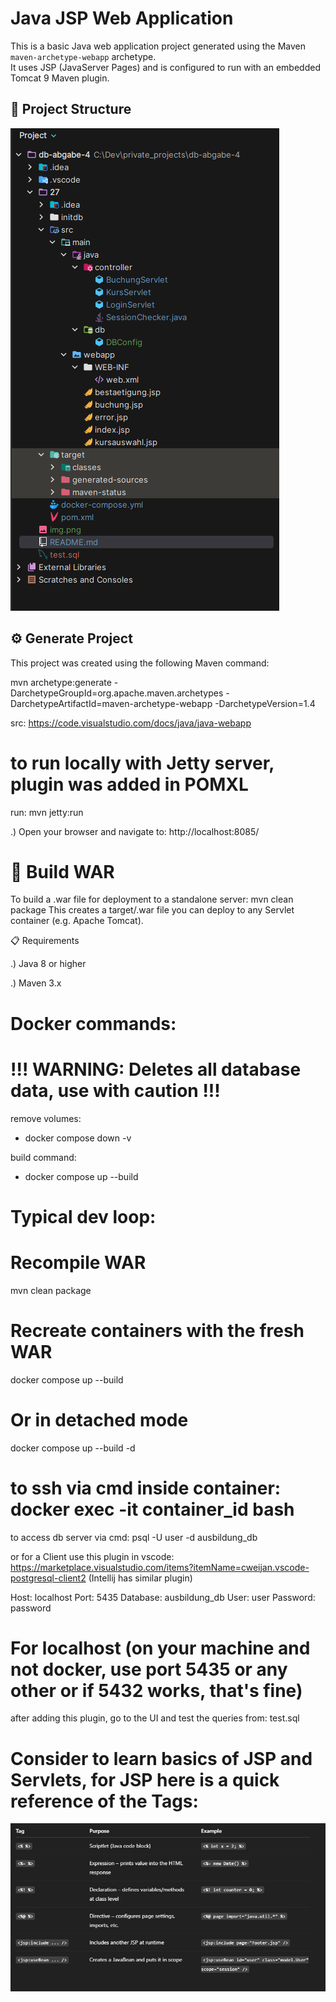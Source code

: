 # Java JSP Web Application

This is a basic Java web application project generated using the Maven `maven-archetype-webapp` archetype.  
It uses JSP (JavaServer Pages) and is configured to run with an embedded Tomcat 9 Maven plugin.

## 📁 Project Structure

![img_1.png](img_1.png)

## ⚙️ Generate Project

This project was created using the following Maven command:

mvn archetype:generate -DarchetypeGroupId=org.apache.maven.archetypes -DarchetypeArtifactId=maven-archetype-webapp -DarchetypeVersion=1.4

src: https://code.visualstudio.com/docs/java/java-webapp


# to run locally with Jetty server, plugin was added in POMXL
run: mvn jetty:run

.) Open your browser and navigate to: http://localhost:8085/


# 🧱 Build WAR

To build a .war file for deployment to a standalone server:
mvn clean package
This creates a target/<artifactId>.war file you can deploy to any Servlet container (e.g. Apache Tomcat).

📋 Requirements

.) Java 8 or higher

.) Maven 3.x


# Docker commands: 

# !!! WARNING: Deletes all database data, use with caution !!!

remove volumes:
* docker compose down -v

build command: 
* docker compose up --build

# #########################################################################################
# Typical dev loop: 

# Recompile WAR
mvn clean package

# Recreate containers with the fresh WAR
docker compose up --build

# Or in detached mode
docker compose up --build -d


# to ssh via cmd inside container: docker exec -it container_id bash

to access db server via cmd: psql -U user -d ausbildung_db

or for a Client use this plugin in vscode: https://marketplace.visualstudio.com/items?itemName=cweijan.vscode-postgresql-client2
(Intellij has similar plugin)

Host: localhost
Port: 5435
Database: ausbildung_db
User: user
Password: password

# For localhost (on your machine and not docker, use port 5435 or any other or if 5432 works, that's fine)

after adding this plugin, go to the UI and test the queries from: test.sql 


# Consider to learn basics of JSP and Servlets, for JSP here is a quick reference of the Tags: 

![img.png](img.png)

